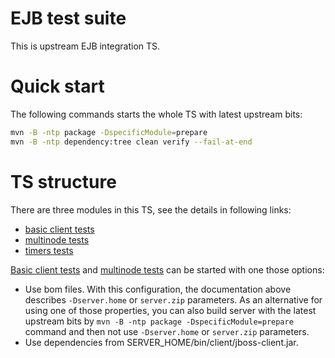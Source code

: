 # EJB test suite

This is upstream EJB integration TS.

# Quick start

The following commands starts the whole TS with latest upstream bits:

```bash
mvn -B -ntp package -DspecificModule=prepare
mvn -B -ntp dependency:tree clean verify --fail-at-end
```

# TS structure

There are three modules in this TS, see the details in following links:

* [basic client tests](basic)
* [multinode tests](multinode)
* [timers tests](timers)

[Basic client tests](basic) and [multinode tests](multinode) can be started with one those options:

* Use bom files. With this configuration, the documentation above describes `-Dserver.home` or `server.zip` parameters. As an alternative for using one of those properties, you can also build server with the latest upstream bits by `mvn -B -ntp package -DspecificModule=prepare` command and then not use `-Dserver.home` or `server.zip` parameters.
* Use dependencies from SERVER_HOME/bin/client/jboss-client.jar.
